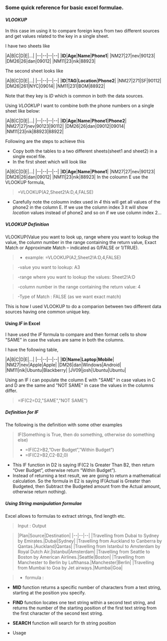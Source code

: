 ### Some quick reference for basic excel formulae.

 #### *VLOOKUP*
 In this case im using it to compare foreign keys from two different sources and get values related to the key in a single sheet.

I have two sheets like

|A|B|C|D|E|...|
|--|--|--|--|
|**ID**|**Age**|**Name**|**Phone1**|
|NM27|27|nev|90123|
|DM26|26|dan|09012|
|NM11|23|nik|88923|

The second sheet looks like

|A|B|C|D|E|...|
|--|--|--|--|
|**ID**|**TAG**|**Location**|**Phone2**|
|NM27|271|SF|90112|
|DM26|261|NYC|09014|
|NM11|231|BOM|88922|

Note that they key is *ID* which is common in both the data sources.

Using *VLOOKUP* I want to combine both the phone numbers on a single sheet like below:

|A|B|C|D|E|...|
|--|--|--|--|
|**ID**|**Age**|**Name**|**Phone1**|**Phone2**|
|NM27|27|nev|90123|90112|
|DM26|26|dan|09012|09014|
|NM11|23|nik|88923|88922|

Following are the steps to achieve this
- Copy both the tables to a two different sheets(sheet1 and sheet2) in a single excel file.
- In the first sheet which will look like


|A|B|C|D|E|...|
|--|--|--|--|
|**ID**|**Age**|**Name**|**Phone1**|
|NM27|27|nev|90123|
|DM26|26|dan|09012|
|NM11|23|nik|88923|
In the coloumn E use the VLOOKUP formula,

>=VLOOKUP(A2,Sheet2!A:D,4,FALSE)

- Carefully note the coloumn index used in *4* this will get all values of the phone2 in the column E. If we use the column index 3 it will show *location* values instead of phone2 and so on if we use column index 2...

##### VLOOKUP Definition

 VLOOKUP(Value you want to look up, range where you want to lookup the value, the column number in the range containing the return value, Exact Match or Approximate Match – indicated as 0/FALSE or 1/TRUE).

 >- example:  =VLOOKUP(A2,Sheet2!A:D,4,FALSE)

>-value you want to lookup: A3

>-range where you want to lookup the values: Sheet2!A:D

>-column number in the range containing the return value: 4

>-Type of Match : FALSE (as we want exact match)

This is how I used VLOOKUP to do a comparion between two different data sources having one common unique key.

#### Using *IF* in Excel
I have used the *IF* formula to compare and then format cells to show "SAME" in case the values are same in both the columns.

I have the following table,

|A|B|C|D|E|...|
|--|--|--|--|
|**ID**|**Name**|**Laptop**|**Mobile**|
|NM27|nev|Apple|Apple|
|DM26|dan|Windows|Android|
|NM11|nik|Ubuntu|Blackberry|
|JV09|josh|Ubuntu|Ubuntu|

Using an IF i can populate the column E with "SAME" in case values in C and D are the same and "NOT SAME" in case the values in the columns differ.

> =IF(C2=D2,"SAME","NOT SAME")


##### Definition for IF
The following is the definition with some other examples

>IF(Something is True, then do something, otherwise do something else)
>- =IF(C2>B2,”Over Budget”,”Within Budget”)
>- =IF(C2>B2,C2-B2,0)

- This IF function in D2 is saying IF(C2 Is Greater Than B2, then return “Over Budget”, otherwise return “Within Budget”).
- Instead of returning a text result, we are going to return a mathematical calculation. So the formula in E2 is saying IF(Actual is Greater than Budgeted, then Subtract the Budgeted amount from the Actual amount, otherwise return nothing).


##### Using String manipulation formulae
Excel allows to formulas to extract strings, find length etc.

> Input : Output

>|Plan|Source|Destination|
|--|--|--|
|Travelling from Dubai to Sydney by Emirates.|Dubai|Sydney|
|Travelling from Auckland to Canberra by Qantas.|Auckland|Qantas|
|Travelling from Istanbul to Amsterdam by Royal Dutch Air.|Istanbul|Amsterdam|
|Travelling from Seattle to Boston by American Airlines.|Seattle|Boston|
|Travelling from Manchester to Berlin by Lufthansa.|Manchester|Berlin|
|Travelling from Mumbai to Goa by Jet airways.|Mumbai|Goa|


>- formula :
  - **MID** function returns a specific number of characters from a text string, starting at the position you specify.
  - **FIND** function locates one text string within a second text string, and returns the number of the starting position of the first text string from the first character of the second text string.
  - **SEARCH** function will search for th string position

- Usage
